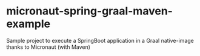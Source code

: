 # micronaut-spring-graal-maven-example
Sample project to execute a SpringBoot application in a Graal native-image thanks to Micronaut (with Maven)
